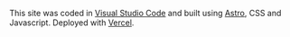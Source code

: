 This site was coded in <a href="https://code.visualstudio.com" target="_blank" rel="nofollow" rel="noopener">Visual Studio Code</a> and built using <a href="https://astro.build" target="_blank" rel="nofollow" rel="noopener">Astro</a>, CSS and Javascript. Deployed with <a href="https://vercel.com" target="_blank" rel="nofollow" rel="noopener">Vercel</a>.